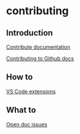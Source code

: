 # contributing

## Introduction

[Contribute documentation](https://docs.microsoft.com/contribute/)

[Contributing to Github docs](https://github.com/github/docs/blob/main/CONTRIBUTING.md)

## How to

[VS Code extensions](https://marketplace.visualstudio.com/items?itemName=docsmsft.docs-authoring-pack)

## What to

[Open doc issues](https://github.com/MicrosoftDocs/azure-docs/issues?q=is%3Aopen+label%3Adoc-bug)
